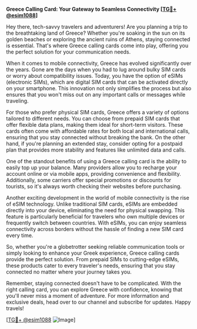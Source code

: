 **Greece Calling Card: Your Gateway to Seamless Connectivity [[TG💪+ @esim1088](https://t.me/s/esim1088)]**

Hey there, tech-savvy travelers and adventurers! Are you planning a trip to the breathtaking land of Greece? Whether you're soaking in the sun on its golden beaches or exploring the ancient ruins of Athens, staying connected is essential. That's where Greece calling cards come into play, offering you the perfect solution for your communication needs.

When it comes to mobile connectivity, Greece has evolved significantly over the years. Gone are the days when you had to lug around bulky SIM cards or worry about compatibility issues. Today, you have the option of eSIMs (electronic SIMs), which are digital SIM cards that can be activated directly on your smartphone. This innovation not only simplifies the process but also ensures that you won't miss out on any important calls or messages while traveling.

For those who prefer physical SIM cards, Greece offers a variety of options tailored to different needs. You can choose from prepaid SIM cards that offer flexible data plans, making them ideal for short-term visitors. These cards often come with affordable rates for both local and international calls, ensuring that you stay connected without breaking the bank. On the other hand, if you're planning an extended stay, consider opting for a postpaid plan that provides more stability and features like unlimited data and calls.

One of the standout benefits of using a Greece calling card is the ability to easily top up your balance. Many providers allow you to recharge your account online or via mobile apps, providing convenience and flexibility. Additionally, some carriers offer special promotions or discounts for tourists, so it's always worth checking their websites before purchasing.

Another exciting development in the world of mobile connectivity is the rise of eSIM technology. Unlike traditional SIM cards, eSIMs are embedded directly into your device, eliminating the need for physical swapping. This feature is particularly beneficial for travelers who own multiple devices or frequently switch between countries. With eSIMs, you can enjoy seamless connectivity across borders without the hassle of finding a new SIM card every time.

So, whether you're a globetrotter seeking reliable communication tools or simply looking to enhance your Greek experience, Greece calling cards provide the perfect solution. From prepaid SIMs to cutting-edge eSIMs, these products cater to every traveler's needs, ensuring that you stay connected no matter where your journey takes you.

Remember, staying connected doesn't have to be complicated. With the right calling card, you can explore Greece with confidence, knowing that you'll never miss a moment of adventure. For more information and exclusive deals, head over to our channel and subscribe for updates. Happy travels!

[[TG💪+ @esim1088](https://t.me/s/esim1088) ![Image](https://i.postimg.cc/Y0z9fWf4/image.png)]